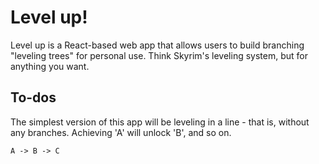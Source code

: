 # Level up!

Level up is a React-based web app that allows users to build branching "leveling trees" for personal use. Think Skyrim's leveling system, but for anything you want.

## To-dos

The simplest version of this app will be leveling in a line - that is, without any branches. Achieving 'A' will unlock 'B', and so on.

```
A -> B -> C
```

